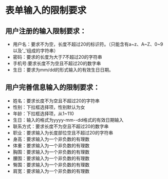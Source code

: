 # 表单输入的限制要求
## 用户注册的输入限制要求：
* 用户名：要求不为空，长度不超过20的标识符。（只能含有a~z、A~Z、0~9以及'_'组成的字符串）
* 密码：要求的长度为大于7不超过20的字符串
* 手机号:要求长度不为空且不超过20的数字串
* 生日：要求为mm/dd的形式输入的有效生日日期。
## 用户完善信息输入的限制要求：
* 姓名：要求长度不为空且不超过20的字符串
* 性别：下拉框选择项，性别默认为女
* 年龄：下拉框选择项，从1~110
* 生日：输入的格式为yyyy-mm--dd格式的有效日期输入
* 联系方式：要求长度不为空且不超过20的数字串
* 职业：要求输入为长度部位空且不超过20的字符串
* 身高：要求输入为一个非负数的有理数
* 体重：要求输入为一个非负数的有理数
* 胸围：要求输入为一个非负数的有理数
* 腰围：要求输入为一个非负数的有理数
* 臀围：要求输入为一个非负数的有理数
* 肩宽：要求输入为一个非负数的有理数